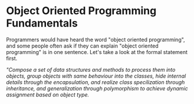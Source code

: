 # Object Oriented Programming Fundamentals
Programmers would have heard the word "object oriented programming", and some people often ask if they can explain "object oriented programming" is in one sentence. Let's take a look at the formal statement first.

*"Compose a set of  data structures and methods to process them into objects, group objects with same behaviour into the classes, hide internal details through the encapsulation, and realize class specilization through inheritance, and generalization through polymorphism to achieve dynamic assignment based on object type.*

